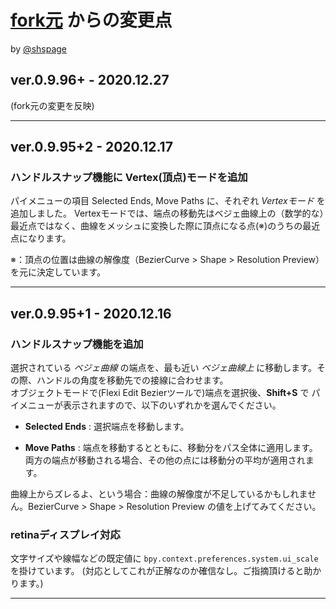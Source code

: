 # [fork元](https://github.com/Shriinivas/blenderbezierutils) からの変更点
by [@shspage](https://github.com/shspage)


## ver.0.9.96+  -  2020.12.27

(fork元の変更を反映)

----

## ver.0.9.95+2  -  2020.12.17
### ハンドルスナップ機能に Vertex(頂点)モードを追加
パイメニューの項目 Selected Ends, Move Paths に、それぞれ _Vertexモード_ を追加しました。
Vertexモードでは、端点の移動先はベジェ曲線上の（数学的な）最近点ではなく、曲線をメッシュに変換した際に頂点になる点(※)のうちの最近点になります。

※：頂点の位置は曲線の解像度（BezierCurve > Shape > Resolution Preview）を元に決定しています。

----

## ver.0.9.95+1  -  2020.12.16
### ハンドルスナップ機能を追加  
選択されている _ベジェ曲線_ の端点を、最も近い _ベジェ曲線上_ に移動します。その際、ハンドルの角度を移動先での接線に合わせます。  
オブジェクトモードで(Flexi Edit Bezierツールで)端点を選択後、**Shift+S** で パイメニューが表示されますので、以下のいずれかを選んでください。

- **Selected Ends** : 選択端点を移動します。

- **Move Paths** : 端点を移動するとともに、移動分をパス全体に適用します。両方の端点が移動される場合、その他の点には移動分の平均が適用されます。

曲線上からズレるよ、という場合：曲線の解像度が不足しているかもしれません。BezierCurve > Shape > Resolution Preview の値を上げてみてください。

### retinaディスプレイ対応
文字サイズや線幅などの既定値に `bpy.context.preferences.system.ui_scale` を掛けています。
(対応としてこれが正解なのか確信なし。ご指摘頂けると助かります。)

----